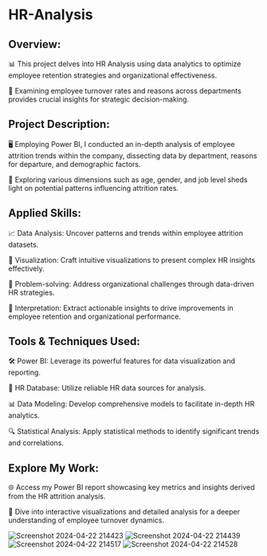 # HR-Analysis

## Overview:
📊 This project delves into HR Analysis using data analytics to optimize employee retention strategies and organizational effectiveness.

👥 Examining employee turnover rates and reasons across departments provides crucial insights for strategic decision-making.

## Project Description:
🖥️ Employing Power BI, I conducted an in-depth analysis of employee attrition trends within the company, dissecting data by department, reasons for departure, and demographic factors.

🔄 Exploring various dimensions such as age, gender, and job level sheds light on potential patterns influencing attrition rates.

## Applied Skills:
📈 Data Analysis: Uncover patterns and trends within employee attrition datasets.

🎨 Visualization: Craft intuitive visualizations to present complex HR insights effectively.

🧠 Problem-solving: Address organizational challenges through data-driven HR strategies.

📝 Interpretation: Extract actionable insights to drive improvements in employee retention and organizational performance.

## Tools & Techniques Used:
🛠️ Power BI: Leverage its powerful features for data visualization and reporting.

🏢 HR Database: Utilize reliable HR data sources for analysis.

📊 Data Modeling: Develop comprehensive models to facilitate in-depth HR analytics.

🔍 Statistical Analysis: Apply statistical methods to identify significant trends and correlations.

## Explore My Work:
🌐 Access my Power BI report showcasing key metrics and insights derived from the HR attrition analysis.

📸 Dive into interactive visualizations and detailed analysis for a deeper understanding of employee turnover dynamics.

![Screenshot 2024-04-22 214423](https://github.com/mohita98/HR-Analysis/assets/77202377/6de4c6ce-6c91-4b84-b16d-5d84a68e7b98)
![Screenshot 2024-04-22 214439](https://github.com/mohita98/HR-Analysis/assets/77202377/e3c22a03-abdf-4c1b-bb32-f9e370348c13)
![Screenshot 2024-04-22 214517](https://github.com/mohita98/HR-Analysis/assets/77202377/c2a5a2f6-eaaa-4bed-b864-366b6d1e4705)
![Screenshot 2024-04-22 214528](https://github.com/mohita98/HR-Analysis/assets/77202377/086fba1d-07da-459a-9f05-a4b76233d841)




